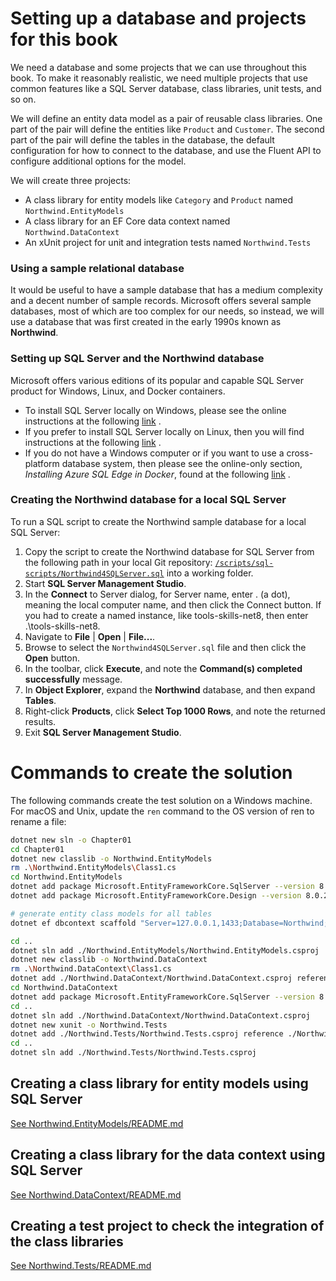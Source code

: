 # Setting up a database and projects for this book
We need a database and some projects that we can use throughout this book. To make it reasonably realistic, we need multiple projects that use common features like a SQL Server database, class libraries, unit tests, and so on.

We will define an entity data model as a pair of reusable class libraries. One part of the pair will define the entities like `Product` and `Customer`. The second part of the pair will define the tables in the database, the default configuration for how to connect to the database, and use the Fluent API to configure additional options for the model.

We will create three projects:
* A class library for entity models like `Category` and `Product` named `Northwind.EntityModels`
* A class library for an EF Core data context named `Northwind.DataContext`
* An xUnit project for unit and integration tests named `Northwind.Tests`

### Using a sample relational database
It would be useful to have a sample database that has a medium complexity and a decent number of sample records. Microsoft offers several sample databases, most of which are too complex for our needs, so instead, we will use a database that was first created in the early 1990s known as **Northwind**.
 
### Setting up SQL Server and the Northwind database
Microsoft offers various editions of its popular and capable SQL Server product for Windows, Linux, and Docker containers.
* To install SQL Server locally on Windows, please see the online instructions at the following [link](../../docs/sql-server/README.md) .
* If you prefer to install SQL Server locally on Linux, then you will find instructions at the following [link](https://learn.microsoft.com/en-us/sql/linux/sql-server-linux-setup?view=sql-server-ver17) .
* If you do not have a Windows computer or if you want to use a cross-platform database system, then please see the online-only section, *Installing Azure SQL Edge in Docker*, found at the following [link](../../docs/sql-server/edge.md) .

### Creating the Northwind database for a local SQL Server
To run a SQL script to create the Northwind sample database for a local SQL Server:
1. Copy the script to create the Northwind database for SQL Server from the following path in your local Git repository: [`/scripts/sql-scripts/Northwind4SQLServer.sql`](../../scripts/sql-scripts/Northwind4SQLServer.sql) into a working folder.
2. Start **SQL Server Management Studio**.
3. In the **Connect** to Server dialog, for Server name, enter . (a dot), meaning the local computer name, and then click the Connect button. If you had to create a named instance, like tools-skills-net8, then enter .\tools-skills-net8.
4. Navigate to **File** | **Open** | **File...**.
5. Browse to select the `Northwind4SQLServer.sql` file and then click the **Open** button.
6. In the toolbar, click **Execute**, and note the **Command(s) completed successfully** message.
7. In **Object Explorer**, expand the **Northwind** database, and then expand **Tables**.
8. Right-click **Products**, click **Select Top 1000 Rows**, and note the returned results.
9. Exit **SQL Server Management Studio**.


# Commands to create the solution
The following commands create the test solution on a Windows machine. For macOS and Unix, update the `ren` command to the OS version of ren to rename a file:
```bash
dotnet new sln -o Chapter01
cd Chapter01
dotnet new classlib -o Northwind.EntityModels
rm .\Northwind.EntityModels\Class1.cs
cd Northwind.EntityModels
dotnet add package Microsoft.EntityFrameworkCore.SqlServer --version 8.0.20
dotnet add package Microsoft.EntityFrameworkCore.Design --version 8.0.20

# generate entity class models for all tables
dotnet ef dbcontext scaffold "Server=127.0.0.1,1433;Database=Northwind;User Id=sa;Password=StrongP@ssw0rd123!;TrustServerCertificate=True;MultipleActiveResultSets=True;" Microsoft.EntityFrameworkCore.SqlServer --namespace Northwind.EntityModels --data-annotations

cd ..
dotnet sln add ./Northwind.EntityModels/Northwind.EntityModels.csproj
dotnet new classlib -o Northwind.DataContext
rm .\Northwind.DataContext\Class1.cs
dotnet add ./Northwind.DataContext/Northwind.DataContext.csproj reference ./Northwind.EntityModels/Northwind.EntityModels.csproj
cd Northwind.DataContext
dotnet add package Microsoft.EntityFrameworkCore.SqlServer --version 8.0.20
cd ..
dotnet sln add ./Northwind.DataContext/Northwind.DataContext.csproj
dotnet new xunit -o Northwind.Tests
dotnet add ./Northwind.Tests/Northwind.Tests.csproj reference ./Northwind.DataContext/Northwind.DataContext.csproj
cd ..
dotnet sln add ./Northwind.Tests/Northwind.Tests.csproj
```
## Creating a class library for entity models using SQL Server
[See Northwind.EntityModels/README.md](Northwind.EntityModels/README.md) 
## Creating a class library for the data context using SQL Server
[See Northwind.DataContext/README.md](Northwind.DataContext/README.md) 
## Creating a test project to check the integration of the class libraries
[See Northwind.Tests/README.md](Northwind.Tests/README.md) 